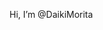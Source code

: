 Hi, I’m @DaikiMorita

<!---
DaikiMorita/DaikiMorita is a ✨ special ✨ repository because its `README.md` (this file) appears on your GitHub profile.
You can click the Preview link to take a look at your changes.
--->
